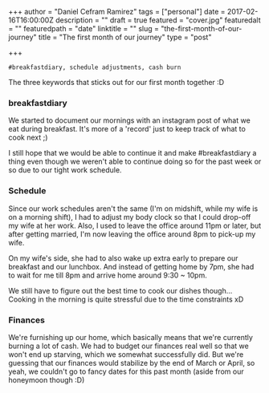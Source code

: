 +++
author = "Daniel Cefram Ramirez"
tags = ["personal"]
date = 2017-02-16T16:00:00Z
description = ""
draft = true
featured = "cover.jpg"
featuredalt = ""
featuredpath = "date"
linktitle = ""
slug = "the-first-month-of-our-journey"
title = "The first month of our journey"
type = "post"

+++

`#breakfastdiary, schedule adjustments, cash burn`

The three keywords that sticks out for our first month together :D

### breakfastdiary

We started to document our mornings with an instagram post of what we eat during breakfast. It's more of a 'record' just to keep track of what to cook next ;)

I still hope that we would be able to continue it and make #breakfastdiary a thing even though we weren't able to continue doing so for the past week or so due to our tight work schedule.

### Schedule

Since our work schedules aren't the same (I'm on midshift, while my wife is on a morning shift), I had to adjust my body clock so that I could drop-off my wife at her work. Also, I used to leave the office around 11pm or later, but after getting married, I'm now leaving the office around 8pm to pick-up my wife.

On my wife's side, she had to also wake up extra early to prepare our breakfast and our lunchbox. And instead of getting home by 7pm, she had to wait for me till 8pm and arrive home around 9:30 ~ 10pm.

We still have to figure out the best time to cook our dishes though... Cooking in the morning is quite stressful due to the time constraints xD

### Finances

We're furnishing up our home, which basically means that we're currently burning a lot of cash. We had to budget our finances real well so that we won't end up starving, which we somewhat successfully did. But we're guessing that our finances would stabilize by the end of March or April, so yeah, we couldn't go to fancy dates for this past month (aside from our honeymoon though :D)
